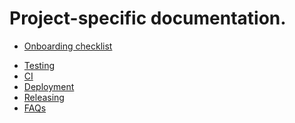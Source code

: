 # Project-specific documentation.

[//]: # (#;< DOCS_ONBOARDING)

- [Onboarding checklist](onboarding.md)

[//]: # (#;> DOCS_ONBOARDING)

- [Testing](testing.md)
- [CI](ci.md)
- [Deployment](deployment.md)
- [Releasing](releasing.md)
- [FAQs](faqs.md)

